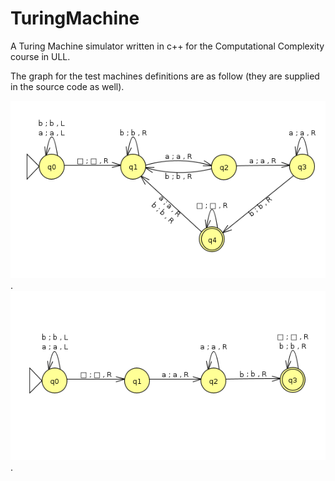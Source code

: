 TuringMachine
=============
A Turing Machine simulator written in c++ for the Computational Complexity
course in ULL.

The graph for the test machines definitions are as follow (they are supplied in the source code as well).

 ![alt text](https://github.com/jhhernandez/TuringMachine/blob/master/test_machine.png "Graph of the test_definition file").
 ![alt text](https://github.com/jhhernandez/TuringMachine/blob/master/test_machine2.png "Graph of the test_definition2 file").
